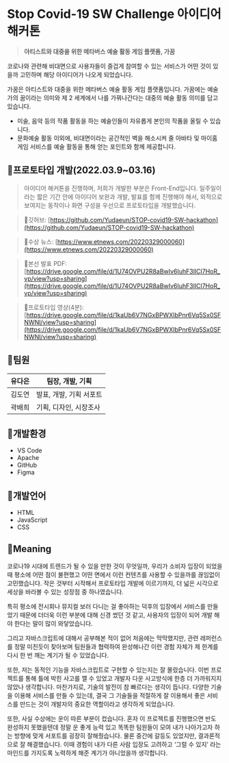 # Stop Covid-19 SW Challenge 아이디어 해커톤


> **아티스트와 대중을 위한 메타버스 예술 활동 게임 플랫폼, 가꿈**
> 

코로나와 관련해 비대면으로 사용자들이 즐겁게 참여할 수 있는 서비스가 어떤 것이 있을까 고민하며 해당 아이디어가 나오게 되었습니다.

가꿈은 아티스트와 대중을 위한 메타버스 예술 활동 게임 플랫폼입니다. 가꿈에는 예술가의 꿈이라는 의미와 제 2 세계에서 나를 가꿔나간다는 대중의 예술 활동 의미를 담고 있습니다.

- 미술, 음악 등의 작품 활동을 하는 예술인들이 자유롭게 본인의 작품을 올릴 수 있습니다.
- 문화예술 활동 이외에, 비대면이라는 공간적인 벽을 해소시켜 줄 아바타 및 마이홈 게임 서비스를 예술 활동을 통해 얻는 포인트와 함께 제공합니다.

## 🐻프로토타입 개발(2022.03.9~03.16)



> 아이디어 해커톤을 진행하며, 저희가 개발한 부분은 Front-End입니다.  일주일이라는 짧은 기간 안에 아이디어 보완과 개발, 발표를 함께 진행해야 해서, 외적으로 보여지는 동작이나 화면 구성을 우선으로 프로토타입을 개발했습니다.
> 

> 🔗깃허브:  [https://github.com/Yudaeun/STOP-covid19-SW-hackathon](https://github.com/Yudaeun/STOP-covid19-SW-hackathon)
> 

> 🔗수상 뉴스: [https://www.etnews.com/20220329000060](https://www.etnews.com/20220329000060)
> 

> 🔗본선 발표 PDF: [https://drive.google.com/file/d/1U74OVPU2R8aBwIv6IuhF3lICl7HoR_vp/view?usp=sharing](https://drive.google.com/file/d/1U74OVPU2R8aBwIv6IuhF3lICl7HoR_vp/view?usp=sharing)

> 🔗프로토타입 영상(4분): [https://drive.google.com/file/d/1kaUb6V7NGxBPWXIbPnr6Vq5Sx0SFNWNl/view?usp=sharing](https://drive.google.com/file/d/1kaUb6V7NGxBPWXIbPnr6Vq5Sx0SFNWNl/view?usp=sharing)
>

 

## 🐻팀원



| 유다은 | 팀장, 개발, 기획 |
| ---- | ---- |
| 김도연 | 발표, 개발, 기획 서포트 |
| 곽배희 | 기획, 디자인, 시장조사 |

## 🐻개발환경



- VS Code
- Apache
- GitHub
- Figma

## 🐻개발언어



- HTML
- JavaScript
- CSS

## 🐻Meaning



코로나19 시대에 트렌드가 될 수 있을 만한 것이 무엇일까, 우리가 소비자 입장이 되었을 때 평소에 어떤 점이 불편했고 어떤 면에서 이런 컨텐츠를 사용할 수 있을까를 끊임없이 고민했습니다. 작은 것부터 시작해서 프로토타입 개발에 이르기까지, 더 넓은 시각으로 세상을 바라볼 수 있는 성장점 중 하나였습니다.

특히 평소에 전시회나 뮤지컬 보러 다니는 걸 좋아하는 덕후의 입장에서 서비스를 만들었기 때문에 더더욱 이런 부분에 대해 신경 썼던 것 같고, 사용자의 입장이 되어 개발 해야 한다는 말이 많이 와닿았습니다.

그리고 자바스크립트에 대해서 공부해본 적이 없어 처음에는 막막했지만, 관련 레퍼런스를 정말 미친듯이 찾아보며 팀원들과 협력하여 완성해나간 이런 경험 자체가 제 한계를 다시 한 번 깨는 계기가 될 수 있었습니다.

또한, 저는 동적인 기능을 자바스크립트로 구현할 수 있는지는 잘 몰랐습니다. 이번 프로젝트를 통해 틀에 박힌 사고를 깰 수 있었고 개발자 다운 사고방식에 한층 더 가까워지지 않았나 생각합니다. 마찬가지로, 기술의 발전이 참 빠르다는 생각이 듭니다. 다양한 기술을 이용해 서비스를 만들 수 있는데, 결국 그 기술들을 적절하게 잘 이용해서 좋은 서비스를 만드는 것이 개발자의 중요한 역할이라고 생각하게 되었습니다.

또한, 사실 수상에는 운이 따른 부분이 컸습니다. 혼자 이 프로젝트를 진행했으면 반도 완성하지 못했을텐데 정말 운 좋게 능력 있고 똑똑한 팀원들이 모여 내가 나아가고자 하는 방향에 맞게 서포트를 굉장히 잘해줬습니다. 물론 중간에 갈등도 있었지만, 결과론적으로 잘 해결했습니다. 이때 경험이 내가 다른 사람 입장도 고려하고 ‘그럴 수 있지’ 라는 마인드를 가지도록 노력하게 해준 계기가 아니었을까 생각합니다.
